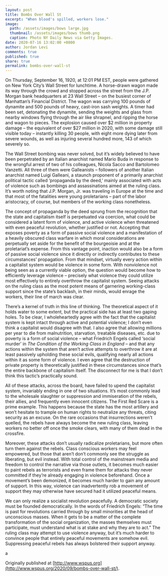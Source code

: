 ```yaml
---
layout: post
title: Bombs Over Wall St
excerpt: "When blood's spilled, workers lose."
image: 
  path: /assets/images/bows large.jpg
  thumbnail: /assets/images/bows thumb.png
  caption: Photo NY Daily News via Getty Images.
date: 2020-07-16 13:02:00 +0800
author: Jordan Levi
comments: true
published: true
share: true
permalink: bombs-over-wall-st
---
```

On Thursday, September 16, 1920, at 12:01 PM EST, people were gathered on New York City’s Wall Street for lunchtime. A horse-drawn wagon made its way through the crowd and stopped across the street from the J.P. Morgan bank headquarters at 23 Wall Street – on the busiest corner of Manhattan’s Financial District. The wagon was carrying 100 pounds of dynamite and 500 pounds of heavy, cast-iron sash weights. A timer had been set, detonating the dynamite, sending the weights and glass from nearby windows flying through the air like shrapnel, and ripping the horse and wagon to pieces. The explosion caused over $2 million in property damage – the equivalent of over $27 million in 2020, with some damage still visible today – instantly killing 30 people, with eight more dying later from severe wounds, as well as injuring several hundred more, 143 of which severely so. 

The Wall Street bombing was never solved, but it’s widely believed to have been perpetrated by an Italian anarchist named Mario Buda in response to the wrongful arrest of two of his colleagues, Nicola Sacco and Bartolomeo Vanzetti. All three of them were Galleanists – followers of another Italian anarchist named Luigi Galleani, a staunch proponent of a primarily anarchist political tactic called ‘propaganda by the deed,’ mainly associated with acts of violence such as bombings and assassinations aimed at the ruling class. It’s worth noting that J.P. Morgan, Jr. was traveling in Europe at the time and that most of the fatalities were young proletarians – part of the labor aristocracy, of course, but members of the working class nonetheless. 

The concept of propaganda by the deed sprung from the recognition that the state and capitalism itself is perpetuated via coercion, what could be considered a latent form of violence, and active violence when threatened with even peaceful revolution, whether justified or not. Accepting that exposes poverty as a form of passive social violence and a manifestation of a heavily obscured class warfare in which moral considerations are perpetually set aside for the benefit of the bourgeoisie and at the proletariat’s expense. From this vantage point, inaction would also be a form of passive social violence since it directly or indirectly contributes to these circumstances’ propagation. From that mindset, virtually every action within a capitalist system would be violence in some form. With nonviolence not being seen as a currently viable option, the question would become how to efficiently leverage violence – precisely what violence they could utilize most effectively to entirely overthrow the capitalist system. Seeing attacks on the ruling class as the most potent means of garnering working-class support since the state’s backlash, in their minds, would enrage the workers, their line of march was clear. 

There’s a kernel of truth in this line of thinking. The theoretical aspect of it holds water to some extent, but the practical side has at least two gaping holes. To be clear, I wholeheartedly agree with the fact that the capitalist system is kept intact through active and potential violence; I don’t even think a capitalist would disagree with that. I also agree that allowing millions per year to die from malnutrition, starvation, treatable diseases, etc. due to poverty is a form of social violence – what Friedrich Engels called ‘social murder’ in <i>The Condition of the Working Class in England</i> – and that any actions within the system that aren’t active attempts to overthrow it are at least passively upholding these social evils, qualifying nearly all actions within it as some form of violence. I even agree that the destruction of private property is theoretically justified in these circumstances since that’s the entire backbone of capitalism itself. The disconnect for me is that I don’t think this tactic’s practically sound. 

All of these attacks, across the board, have failed to upend the capitalist system, invariably ending in one of two situations. It’s most commonly lead to the wholesale slaughter or suppression and immiseration of the rebels, their allies, and frequently even innocent citizens. The First Red Scare is a prime example. This happens because the state has the most artillery and won’t hesitate to trample on human rights to neutralize any threats, citing security as an excuse. On the rare occasions that insurrections weren’t quelled, the rebels have always become the new ruling class, leaving workers no better off once the smoke clears, with many of them dead in the crossfire. 

Moreover, these attacks don’t usually radicalize proletarians, but more often turn them against the rebels. Class conscious workers may feel empowered, but those that aren’t don’t commonly see the struggle as liberating, but evil instead. With total control of the mainstream media and freedom to control the narrative via those outlets, it becomes much easier to paint rebels as terrorists and even frame them for attacks they never committed if they’re already engaging in violence beforehand. Once a movement’s been demonized, it becomes much harder to gain any amount of support. In this way, violence can inadvertently rob a movement of support they may otherwise have secured had it utilized peaceful means. 

We can only realize a socialist revolution peacefully. A democratic society must be founded democratically. In the words of Friedrich Engels: “The time is past for revolutions carried through by small minorities at the head of unconscious masses. When it gets to be a matter of the complete transformation of the social organization, the masses themselves must participate, must understand what is at stake and why they are to act.” The ruling class may attempt to use violence anyway, but it’s much harder to convince people that entirely peaceful movements are somehow evil. Suppressing peaceful rebels has always bolstered their support anyway.

a

Originally published at [http://www.wspus.org](http://www.wspus.org/2020/09/bombs-over-wall-st/).
